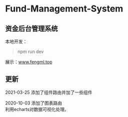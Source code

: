 # Fund-Management-System

## 资金后台管理系统

本地开发：
> npm run dev

展示：www.fengml.top
  

## 更新
2021-03-25
添加了组件路由并加了一些组件
  
2020-10-03
添加了图表路由  
利用echarts对数据可视化处理。
